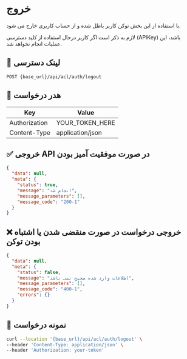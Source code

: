 # خروج

با استفاده از این بخش توکن کاربر باطل شده و از حساب کاربری خارج می شود.

لازم به ذکر است اگر کاربر درحال استفاده از کلید دسترسی (APIKey) باشد، این عملیات انجام نخواهد شد.
## 📍 لینک دسترسی

```
POST {base_url}/api/acl/auth/logout
```

## 🧾 هدر درخواست

| Key           | Value            |
|---------------|------------------|
| Authorization | YOUR_TOKEN_HERE  |
| Content-Type  | application/json |

## ✅ خروجی API در صورت موفقیت آمیز بودن

```json
{
  "data": null,
  "meta": {
    "status": true,
    "message": "انجام شد",
    "message_parameters": [],
    "message_code": "200-1"
  }
}
```

## ❌ خروجی درخواست در صورت منقضی شدن یا اشتباه بودن توکن

```json
{
  "data": null,
  "meta": {
    "status": false,
    "message": "اطلاعات وارد شده صحیح نمی باشد",
    "message_parameters": [],
    "message_code": "400-1",
    "errors": {}
  }
}
```

## 🧪 نمونه درخواست

```bash
curl --location '{base_url}/api/acl/auth/logout' \
--header 'Content-Type: application/json' \
--header 'Authorization: your-token'
```
